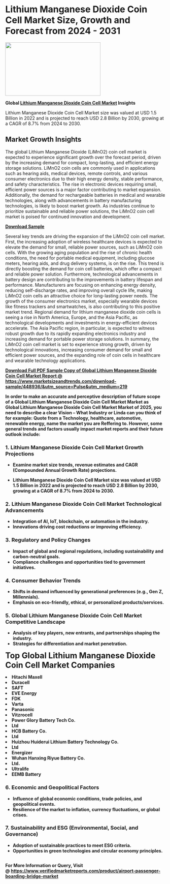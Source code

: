 <H1>Lithium Manganese Dioxide Coin Cell Market Size, Growth and Forecast from 2024 - 2031</H1><img class="aligncenter size-medium wp-image-584254" src="https://thirdeyenews.in/wp-content/uploads/2024/09/Global-Market-Research-300x168.jpeg" alt="" width="300" height="168" /><p><strong>Global&nbsp;<a href="https://www.marketsizeandtrends.com/download-sample/448936/&amp;utm_source=Pulse&amp;utm_medium=219">Lithium Manganese Dioxide Coin Cell Market</a> Insights</strong></p><p>Lithium Manganese Dioxide Coin Cell Market size was valued at USD 1.5 Billion in 2022 and is projected to reach USD 2.8 Billion by 2030, growing at a CAGR of 8.7% from 2024 to 2030.</p><p><h2>Market Growth Insights</h2> <p>The global Lithium Manganese Dioxide (LiMnO2) coin cell market is expected to experience significant growth over the forecast period, driven by the increasing demand for compact, long-lasting, and efficient energy storage solutions. LiMnO2 coin cells are commonly used in applications such as hearing aids, medical devices, remote controls, and various consumer electronics due to their high energy density, stable performance, and safety characteristics. The rise in electronic devices requiring small, efficient power sources is a major factor contributing to market expansion. Additionally, the demand for rechargeable batteries in medical and wearable technologies, along with advancements in battery manufacturing technologies, is likely to boost market growth. As industries continue to prioritize sustainable and reliable power solutions, the LiMnO2 coin cell market is poised for continued innovation and development.</p> <p><strong><a href="#">Download Sample</a></strong></p> <p>Several key trends are driving the expansion of the LiMnO2 coin cell market. First, the increasing adoption of wireless healthcare devices is expected to elevate the demand for small, reliable power sources, such as LiMnO2 coin cells. With the growing aging population and the rise of chronic health conditions, the need for portable medical equipment, including glucose meters, hearing aids, and drug delivery systems, is on the rise. This trend is directly boosting the demand for coin cell batteries, which offer a compact and reliable power solution. Furthermore, technological advancements in battery design are contributing to the improvements in battery lifespan and performance. Manufacturers are focusing on enhancing energy density, reducing self-discharge rates, and improving overall cycle life, making LiMnO2 coin cells an attractive choice for long-lasting power needs. The growth of the consumer electronics market, especially wearable devices like fitness trackers and smartwatches, is also contributing to this positive market trend. Regional demand for lithium manganese dioxide coin cells is seeing a rise in North America, Europe, and the Asia Pacific, as technological developments and investments in energy-efficient devices accelerate. The Asia Pacific region, in particular, is expected to witness robust growth due to its rapidly expanding electronics industry and increasing demand for portable power storage solutions. In summary, the LiMnO2 coin cell market is set to experience strong growth, driven by technological innovations, increasing consumer demand for small and efficient power sources, and the expanding role of coin cells in healthcare and wearable technology applications.</p> <p><strong><a href="#"></p><p><span class=""><strong>Download Full PDF Sample Copy of Global Lithium Manganese Dioxide Coin Cell Market Report</strong> @ <a href="https://www.marketsizeandtrends.com/download-sample/448936/&amp;utm_source=Pulse&amp;utm_medium=219" target="_blank">https://www.marketsizeandtrends.com/download-sample/448936/&amp;utm_source=Pulse&amp;utm_medium=219</a></span></p><p>In order to make an accurate and perceptive description of future scope of a Global&nbsp;Lithium Manganese Dioxide Coin Cell Market Market as Global&nbsp;Lithium Manganese Dioxide Coin Cell Market Market of 2025, you need to describe a clear Vision &ndash; What Industry or Linda can you think of for example: Quote from a Technology, healthcare, automotive, renewable energy, name the market you are Reffering to. However, some general trends and factors usually impact market reports and their future outlook include:</p><h3>1.&nbsp;<strong>Lithium Manganese Dioxide Coin Cell Market Growth Projections</strong></h3><ul><li>Examine market size trends, revenue estimates and CAGR (Compounded Annual Growth Rate) projections.</li><li><p>Lithium Manganese Dioxide Coin Cell Market size was valued at USD 1.5 Billion in 2022 and is projected to reach USD 2.8 Billion by 2030, growing at a CAGR of 8.7% from 2024 to 2030.</p></li></ul><h3>2.&nbsp;<strong>Lithium Manganese Dioxide Coin Cell Market Technological Advancements</strong></h3><ul><li>Integration of AI, IoT, blockchain, or automation in the industry.</li><li>Innovations driving cost reductions or improving efficiency.</li></ul><h3>3.&nbsp;<strong>Regulatory and Policy Changes</strong></h3><ul><li>Impact of global and regional regulations, including sustainability and carbon-neutral goals.</li><li>Compliance challenges and opportunities tied to government initiatives.</li></ul><h3>4.&nbsp;<strong>Consumer Behavior Trends</strong></h3><ul><li>Shifts in demand influenced by generational preferences (e.g., Gen Z, Millennials).</li><li>Emphasis on eco-friendly, ethical, or personalized products/services.</li></ul><h3>5.&nbsp;<strong>Global Lithium Manganese Dioxide Coin Cell Market Competitive Landscape</strong></h3><ul><li>Analysis of key players, new entrants, and partnerships shaping the industry.</li><li>Strategies for differentiation and market penetration.</li></ul><p data-pm-slice="1 1 []"><span style="color: inherit; font-family: inherit; font-size: 25px;">Top Global Lithium Manganese Dioxide Coin Cell Market Companies</span></p><div class="" data-test-id=""><p><li>Hitachi Maxell</li><li> Duracell</li><li> SAFT</li><li> EVE Energy</li><li> FDK</li><li> Varta</li><li> Panasonic</li><li> Vitzrocell</li><li> Power Glory Battery Tech Co.</li><li> Ltd</li><li> HCB Battery Co.</li><li> Ltd</li><li> Huizhou Huiderui Lithium Battery Technology Co.</li><li> Ltd</li><li> Energizer</li><li> Wuhan Hanxing Riyue Battery Co.</li><li> Ltd.</li><li> Ultralife</li><li> EEMB Battery</li></p></div><h3>6.&nbsp;<strong>Economic and Geopolitical Factors</strong></h3><ul><li>Influence of global economic conditions, trade policies, and geopolitical events.</li><li>Resilience of the market to inflation, currency fluctuations, or global crises.</li></ul><h3>7.&nbsp;<strong>Sustainability and ESG (Environmental, Social, and Governance)</strong></h3><ul><li>Adoption of sustainable practices to meet ESG criteria.</li><li>Opportunities in green technologies and circular economy principles.</li></ul><h2><strong style="font-size: 14px;">For More Information or Query, Visit @&nbsp;</strong><a style="background-color: #ffffff; font-size: 14px;" href="https://www.marketsizeandtrends.com/report/lithium-manganese-dioxide-coin-cell-market/" target="_blank">https://www.verifiedmarketreports.com/product/airport-passenger-boarding-bridge-market</a></h2>
